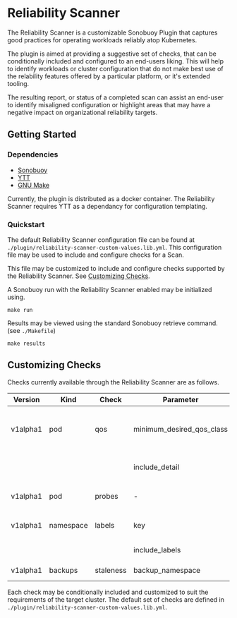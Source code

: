 # Reliability Scanner

The Reliability Scanner is a customizable Sonobuoy Plugin that captures good practices for operating workloads reliably atop Kubernetes.

The plugin is aimed at providing a suggestive set of checks, that can be conditionally included and configured to an end-users liking. This will help to identify workloads or cluster configuration that do not make best use of the relability features offered by a particular platform, or it's extended tooling.

The resulting report, or status of a completed scan can assist an end-user to identify misaligned configuration or highlight areas that may have a negative impact on organizational reliability targets.

## Getting Started

### Dependencies

- [Sonobuoy](https://github.com/vmware-tanzu/sonobuoy)
- [YTT](https://github.com/vmware-tanzu/carvel-ytt)
- [GNU Make](https://www.gnu.org/software/make/)



Currently, the plugin is distributed as a docker container. The Reliability Scanner requires YTT as a dependancy for configuration templating.

### Quickstart

The default Reliability Scanner configuration file can be found at `./plugin/reliability-scanner-custom-values.lib.yml`. This configuration file may be used to include and configure checks for a Scan.

This file may be customized to include and configure checks supported by the Reliability Scanner. See [Customizing Checks](#customizing-checks).

A Sonobuoy run with the Reliability Scanner enabled may be initialized using.

```
make run
```

Results may be viewed using the standard Sonobuoy retrieve command. (see `./Makefile`)

```
make results
```

## Customizing Checks

Checks currently available through the Reliability Scanner are as follows.

| Version  | Kind    | Check       | Parameter                 | Description                                                                | Type                                            | Default        |
|----------|---------|-------------|---------------------------|----------------------------------------------------------------------------|-------------------------------------------------|----------------|
| v1alpha1 | pod     | qos         | minimum_desired_qos_class | Defines the minimum desired QOS class for Pods running within the cluster. | String, ["BestEffort"/"Burstable"/"Guaranteed"] | "BestEffort"   |
|          |         |             | include_detail            | Include detail of the current configured QOS class per Pod.                | Boolean, [true/false]                           | true           |
| v1alpha1 | pod     | probes      | -                         | Checks if Pod Liveness/Readiness Probes are defined.                       | -                                               | -              |
| v1alpha1 | namespace | labels | key                       | Checks for a specific Namespace label.                    | String                                          | "owner" |
|          |         |             | include_labels       | Include currently configured labels.                                  | Boolean, [true/false]                           | true           |                                                         
| v1alpha1 | backups | staleness   | backup_namespace                       | The Namespace to query for backups.                    | String                                          | "velero" |

Each check may be conditionally included and customized to suit the requirements of the target cluster. The default set of checks are defined in `./plugin/reliability-scanner-custom-values.lib.yml`.
